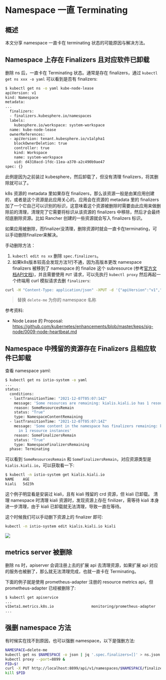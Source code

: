 # Namespace 一直 Terminating

## 概述

本文分享 namespace 一直卡在 terminating 状态的可能原因与解决方法。

## Namespace 上存在 Finalizers 且对应软件已卸载

删除 ns 后，一直卡在 Terminating 状态。通常是存在 finalizers，通过 `kubectl get ns xxx -o yaml` 可以看到是否有 finalizers:

``` bash
$ kubectl get ns -o yaml kube-node-lease
apiVersion: v1
kind: Namespace
metadata:
...
  finalizers:
  - finalizers.kubesphere.io/namespaces
  labels:
    kubesphere.io/workspace: system-workspace
  name: kube-node-lease
  ownerReferences:
  - apiVersion: tenant.kubesphere.io/v1alpha1
    blockOwnerDeletion: true
    controller: true
    kind: Workspace
    name: system-workspace
    uid: d4310acd-1fdc-11ea-a370-a2c490b9ae47
spec: {}
```

此例是因为之前装过 kubesphere，然后卸载了，但没有清理 finalizers，将其删除就可以了。

k8s 资源的 metadata 里如果存在 finalizers，那么该资源一般是由某应用创建的，或者是这个资源是此应用关心的。应用会在资源的 metadata 里的 finalizers 加了一个它自己可以识别的标识，这意味着这个资源被删除时需要由此应用来做删除前的清理，清理完了它需要将标识从该资源的 finalizers 中移除，然后才会最终彻底删除资源。比如 Rancher 创建的一些资源就会写入 finalizers 标识。

如果应用被删除，而finalizer没清理，删除资源时就会一直卡在terminating，可以手动删除finalizer来解决。

手动删除方法：
1. `kubectl edit ns xx` 删除 `spec.finalizers`。
2. 如果k8s版本较高会发现方法1行不通，因为高版本更改 namespace finalizers 被移到了 namespace 的 finalize 这个 subresource (参考[官方文档API文档](https://github.com/kubernetes/community/blob/master/contributors/design-proposals/architecture/namespaces.md#rest-api))，并且需要使用 `PUT` 请求，可以先执行 `kubectl proxy` 然后再起一个终端用 curl 模拟请求去删 `finalizers`:
``` bash
curl -H "Content-Type: application/json" -XPUT -d '{"apiVersion":"v1","kind":"Namespace","metadata":{"name":"delete-me"},"spec":{"finalizers":[]}}' http://localhost:8001/api/v1/namespaces/delete-me/finalize
```
> 替换 `delete-me` 为你的 namespace 名称

参考资料:

* Node Lease 的 Proposal: https://github.com/kubernetes/enhancements/blob/master/keps/sig-node/0009-node-heartbeat.md

## Namespace 中残留的资源存在 Finalizers 且相应软件已卸载

查看 namespace yaml:

```bash
$ kubectl get ns istio-system -o yaml
...
status:
  conditions:
  - lastTransitionTime: "2021-12-07T05:07:14Z"
    message: 'Some resources are remaining: kialis.kiali.io has 1 resource instances'
    reason: SomeResourcesRemain
    status: "True"
    type: NamespaceContentRemaining
  - lastTransitionTime: "2021-12-07T05:07:14Z"
    message: 'Some content in the namespace has finalizers remaining: kiali.io/finalizer
      in 1 resource instances'
    reason: SomeFinalizersRemain
    status: "True"
    type: NamespaceFinalizersRemaining
  phase: Terminating
```

可以看到 `SomeResourcesRemain` 和 `SomeFinalizersRemain`，对应资源类型是 `kialis.kiali.io`，可以获取看一下:

```bash
$ kubectl -n istio-system get kialis.kiali.io
NAME    AGE
kiali   5d23h
```

这个例子明显看是安装过 kiali，且有 kiali 残留的 crd 资源，但 kiali 已卸载。
清理 namespace 时清理 kiali 资源时，发现资源上存在 finilizer，需等待 kiali 本身进一步清理，由于 kiali 已卸载就无法清理，导致一直在等待。

这个时候我们可以手动删下资源上的 finalizer 即可:

```bash
kubectl -n istio-system edit kialis.kiali.io kiali
```

![](https://image-host-1251893006.cos.ap-chengdu.myqcloud.com/2023%2F09%2F25%2F20230925154207.png)

## metrics server 被删除

删除 ns 时，apiserver 会调注册上去的扩展 api 去清理资源，如果扩展 api 对应的服务也被删了，那么就无法清理完成，也就一直卡在 Terminating。

下面的例子就是使用 prometheus-adapter 注册的 resource metrics api，但 prometheus-adapter 已经被删除了:

``` bash
$ kubectl get apiservice
...
v1beta1.metrics.k8s.io                 monitoring/prometheus-adapter     False (ServiceNotFound)   75d
...
```

## 强删 namespace 方法

有时候实在找不到原因，也可以强删 namespace，以下是强删方法:

```bash
NAMESPACE=delete-me
kubectl get ns $NAMESPACE -o json | jq '.spec.finalizers=[]' > ns.json
kubectl proxy --port=8899 &
PID=$!
curl -X PUT http://localhost:8899/api/v1/namespaces/$NAMESPACE/finalize -H "Content-Type: application/json" --data-binary @ns.json
kill $PID
```
